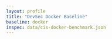 ```yaml
---
layout: profile
title: "DevSec Docker Baseline"
baseline: docker
inspec: data/cis-docker-benchmark.json
---
```

